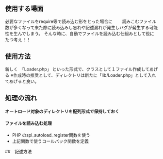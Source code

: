 ## 使用する場面
必要なファイルをrequire等で読み込む形をとった場合に　　
読みこむファイル数が多くなって来た際に読み込みし忘れや記述漏れが発生しバグが発生する可能性を生んでしまう。
そんな時に、自動でファイルを読み込む仕組みとして役にたつ考え！！

## 使用方法
新しく　「Loader.php」 といった形式で、クラスとして１ファイル作成してあげる
※作成時の推奨として、ディレクトリは新たに「lib/Loader.php」として入れてあげると良い。

## 処理の流れ
#### オートロード対象のディレクトリを配列形式で保持しておく
#### ファイルを読み込む処理
* PHP のspl_autoload_register関数を使う
* 上記関数で使うコールバック関数を定義

##　記述方法

